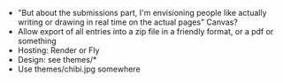 * "But about the submissions part, I'm envisioning people like actually writing or drawing in real time on the actual pages" Canvas?
* Allow export of all entries into a zip file in a friendly format, or a pdf or something
* Hosting: Render or Fly
* Design: see themes/*
* Use themes/chibi.jpg somewhere
